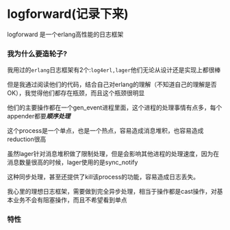 logforward(记录下来)
=====
logforward 是一个erlang高性能的日志框架

### 我为什么要造轮子?
我用过的```erlang```日志框架有2个:```log4erl,lager```他们无论从设计还是实现上都很棒

但是我通过阅读他们的代码，结合自己对erlang的理解（不知道自己的理解是否OK），我觉得他们都存在瓶颈，而且这个瓶颈很明显

他们的主要操作都在一个gen_event进程里面，这个进程的处理事情有点多，每个appender都要***顺序处理***

这个process是一个单点，也是一个热点，容易造成消息堆积，也容易造成reduction很高

虽然lager针对消息堆积做了限制处理，但是会影响其他进程的处理速度，因为在消息数量很高的时候，lager使用的是sync_notify

这种同步处理，甚至还提供了kill该process的功能，容易造成日志丢失。

我心里的理想日志框架，需要做到完全异步处理，相当于操作都是cast操作，对基本业务不会有阻塞操作，而且不希望看到单点

### 特性






